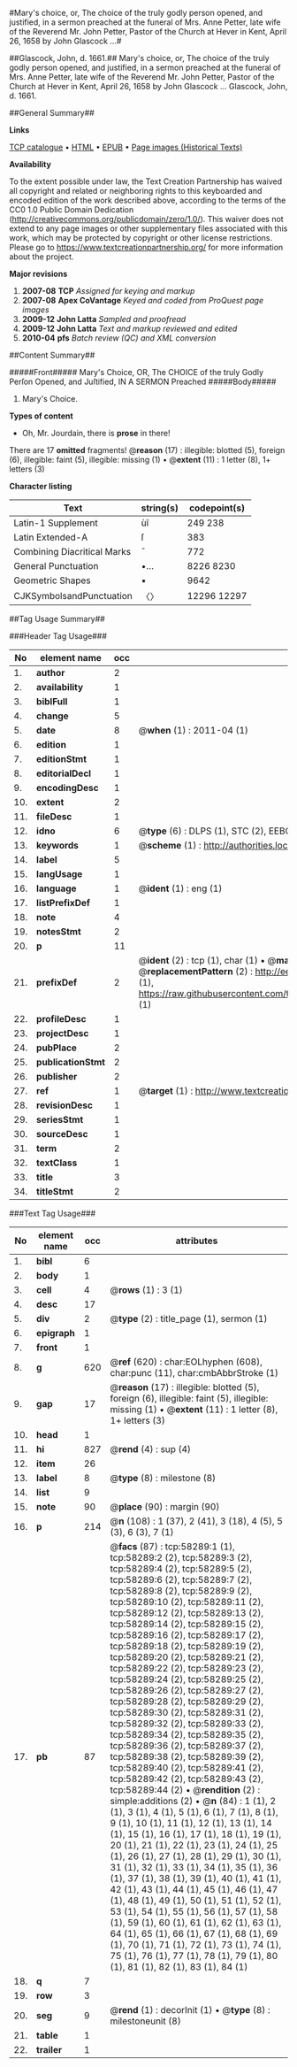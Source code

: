 #Mary's choice, or, The choice of the truly godly person opened, and justified, in a sermon preached at the funeral of Mrs. Anne Petter, late wife of the Reverend Mr. John Petter, Pastor of the Church at Hever in Kent, April 26, 1658 by John Glascock ...#

##Glascock, John, d. 1661.##
Mary's choice, or, The choice of the truly godly person opened, and justified, in a sermon preached at the funeral of Mrs. Anne Petter, late wife of the Reverend Mr. John Petter, Pastor of the Church at Hever in Kent, April 26, 1658 by John Glascock ...
Glascock, John, d. 1661.

##General Summary##

**Links**

[TCP catalogue](http://www.ota.ox.ac.uk/tcp/)  • 
[HTML](http://tei.it.ox.ac.uk/tcp/Texts-HTML/free/A42/A42839.html)  • 
[EPUB](http://tei.it.ox.ac.uk/tcp/Texts-EPUB/free/A42/A42839.epub) • 
[Page images (Historical Texts)](https://historicaltexts.jisc.ac.uk/eebo-12271999e)

**Availability**

To the extent possible under law, the Text Creation Partnership has waived all copyright and related or neighboring rights to this keyboarded and encoded edition of the work described above, according to the terms of the CC0 1.0 Public Domain Dedication (http://creativecommons.org/publicdomain/zero/1.0/). This waiver does not extend to any page images or other supplementary files associated with this work, which may be protected by copyright or other license restrictions. Please go to https://www.textcreationpartnership.org/ for more information about the project.

**Major revisions**

1. __2007-08__ __TCP__ *Assigned for keying and markup*
1. __2007-08__ __Apex CoVantage__ *Keyed and coded from ProQuest page images*
1. __2009-12__ __John Latta__ *Sampled and proofread*
1. __2009-12__ __John Latta__ *Text and markup reviewed and edited*
1. __2010-04__ __pfs__ *Batch review (QC) and XML conversion*

##Content Summary##

#####Front#####
Mary's Choice, OR, The CHOICE of the truly Godly Perſon Opened, and Juſtified, IN A SERMON Preached 
#####Body#####

1. Mary's Choice.

**Types of content**

  * Oh, Mr. Jourdain, there is **prose** in there!

There are 17 **omitted** fragments! 
 @__reason__ (17) : illegible: blotted (5), foreign (6), illegible: faint (5), illegible: missing (1)  •  @__extent__ (11) : 1 letter (8), 1+ letters (3)

**Character listing**


|Text|string(s)|codepoint(s)|
|---|---|---|
|Latin-1 Supplement|ùî|249 238|
|Latin Extended-A|ſ|383|
|Combining             Diacritical Marks|̄|772|
|General Punctuation|•…|8226 8230|
|Geometric Shapes|▪|9642|
|CJKSymbolsandPunctuation|〈〉|12296 12297|

##Tag Usage Summary##

###Header Tag Usage###

|No|element name|occ|attributes|
|---|---|---|---|
|1.|__author__|2||
|2.|__availability__|1||
|3.|__biblFull__|1||
|4.|__change__|5||
|5.|__date__|8| @__when__ (1) : 2011-04 (1)|
|6.|__edition__|1||
|7.|__editionStmt__|1||
|8.|__editorialDecl__|1||
|9.|__encodingDesc__|1||
|10.|__extent__|2||
|11.|__fileDesc__|1||
|12.|__idno__|6| @__type__ (6) : DLPS (1), STC (2), EEBO-CITATION (1), OCLC (1), VID (1)|
|13.|__keywords__|1| @__scheme__ (1) : http://authorities.loc.gov/ (1)|
|14.|__label__|5||
|15.|__langUsage__|1||
|16.|__language__|1| @__ident__ (1) : eng (1)|
|17.|__listPrefixDef__|1||
|18.|__note__|4||
|19.|__notesStmt__|2||
|20.|__p__|11||
|21.|__prefixDef__|2| @__ident__ (2) : tcp (1), char (1)  •  @__matchPattern__ (2) : ([0-9\-]+):([0-9IVX]+) (1), (.+) (1)  •  @__replacementPattern__ (2) : http://eebo.chadwyck.com/downloadtiff?vid=$1&page=$2 (1), https://raw.githubusercontent.com/textcreationpartnership/Texts/master/tcpchars.xml#$1 (1)|
|22.|__profileDesc__|1||
|23.|__projectDesc__|1||
|24.|__pubPlace__|2||
|25.|__publicationStmt__|2||
|26.|__publisher__|2||
|27.|__ref__|1| @__target__ (1) : http://www.textcreationpartnership.org/docs/. (1)|
|28.|__revisionDesc__|1||
|29.|__seriesStmt__|1||
|30.|__sourceDesc__|1||
|31.|__term__|2||
|32.|__textClass__|1||
|33.|__title__|3||
|34.|__titleStmt__|2||


###Text Tag Usage###

|No|element name|occ|attributes|
|---|---|---|---|
|1.|__bibl__|6||
|2.|__body__|1||
|3.|__cell__|4| @__rows__ (1) : 3 (1)|
|4.|__desc__|17||
|5.|__div__|2| @__type__ (2) : title_page (1), sermon (1)|
|6.|__epigraph__|1||
|7.|__front__|1||
|8.|__g__|620| @__ref__ (620) : char:EOLhyphen (608), char:punc (11), char:cmbAbbrStroke (1)|
|9.|__gap__|17| @__reason__ (17) : illegible: blotted (5), foreign (6), illegible: faint (5), illegible: missing (1)  •  @__extent__ (11) : 1 letter (8), 1+ letters (3)|
|10.|__head__|1||
|11.|__hi__|827| @__rend__ (4) : sup (4)|
|12.|__item__|26||
|13.|__label__|8| @__type__ (8) : milestone (8)|
|14.|__list__|9||
|15.|__note__|90| @__place__ (90) : margin (90)|
|16.|__p__|214| @__n__ (108) : 1 (37), 2 (41), 3 (18), 4 (5), 5 (3), 6 (3), 7 (1)|
|17.|__pb__|87| @__facs__ (87) : tcp:58289:1 (1), tcp:58289:2 (2), tcp:58289:3 (2), tcp:58289:4 (2), tcp:58289:5 (2), tcp:58289:6 (2), tcp:58289:7 (2), tcp:58289:8 (2), tcp:58289:9 (2), tcp:58289:10 (2), tcp:58289:11 (2), tcp:58289:12 (2), tcp:58289:13 (2), tcp:58289:14 (2), tcp:58289:15 (2), tcp:58289:16 (2), tcp:58289:17 (2), tcp:58289:18 (2), tcp:58289:19 (2), tcp:58289:20 (2), tcp:58289:21 (2), tcp:58289:22 (2), tcp:58289:23 (2), tcp:58289:24 (2), tcp:58289:25 (2), tcp:58289:26 (2), tcp:58289:27 (2), tcp:58289:28 (2), tcp:58289:29 (2), tcp:58289:30 (2), tcp:58289:31 (2), tcp:58289:32 (2), tcp:58289:33 (2), tcp:58289:34 (2), tcp:58289:35 (2), tcp:58289:36 (2), tcp:58289:37 (2), tcp:58289:38 (2), tcp:58289:39 (2), tcp:58289:40 (2), tcp:58289:41 (2), tcp:58289:42 (2), tcp:58289:43 (2), tcp:58289:44 (2)  •  @__rendition__ (2) : simple:additions (2)  •  @__n__ (84) : 1 (1), 2 (1), 3 (1), 4 (1), 5 (1), 6 (1), 7 (1), 8 (1), 9 (1), 10 (1), 11 (1), 12 (1), 13 (1), 14 (1), 15 (1), 16 (1), 17 (1), 18 (1), 19 (1), 20 (1), 21 (1), 22 (1), 23 (1), 24 (1), 25 (1), 26 (1), 27 (1), 28 (1), 29 (1), 30 (1), 31 (1), 32 (1), 33 (1), 34 (1), 35 (1), 36 (1), 37 (1), 38 (1), 39 (1), 40 (1), 41 (1), 42 (1), 43 (1), 44 (1), 45 (1), 46 (1), 47 (1), 48 (1), 49 (1), 50 (1), 51 (1), 52 (1), 53 (1), 54 (1), 55 (1), 56 (1), 57 (1), 58 (1), 59 (1), 60 (1), 61 (1), 62 (1), 63 (1), 64 (1), 65 (1), 66 (1), 67 (1), 68 (1), 69 (1), 70 (1), 71 (1), 72 (1), 73 (1), 74 (1), 75 (1), 76 (1), 77 (1), 78 (1), 79 (1), 80 (1), 81 (1), 82 (1), 83 (1), 84 (1)|
|18.|__q__|7||
|19.|__row__|3||
|20.|__seg__|9| @__rend__ (1) : decorInit (1)  •  @__type__ (8) : milestoneunit (8)|
|21.|__table__|1||
|22.|__trailer__|1||
